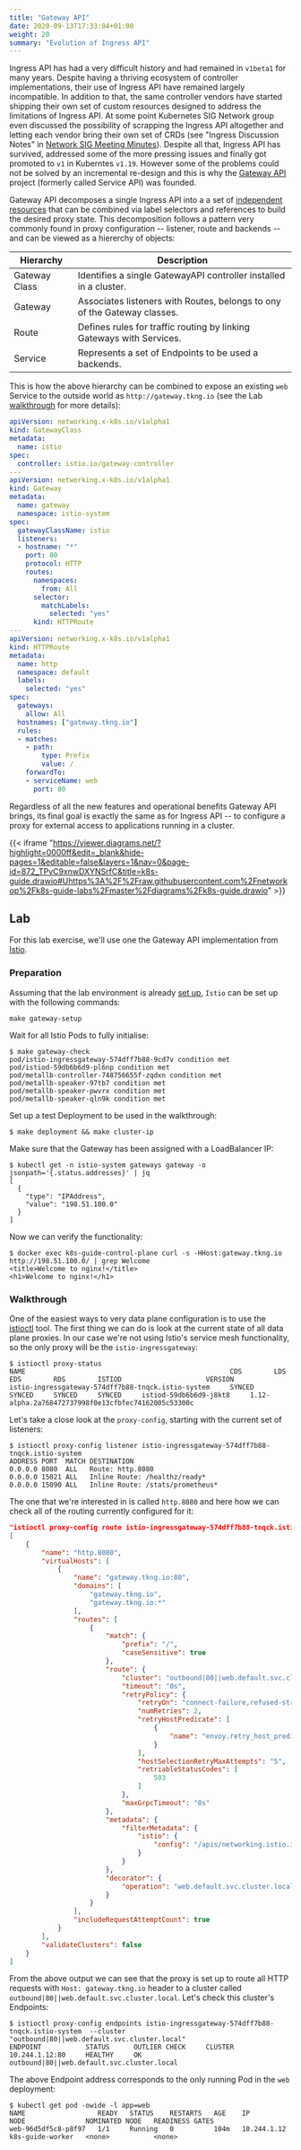 ```yaml
---
title: "Gateway API"
date: 2020-09-13T17:33:04+01:00
weight: 20
summary: "Evolution of Ingress API"
---
```


Ingress API has had a very difficult history and had remained in `v1beta1` for many years. Despite having a thriving ecosystem of controller implementations, their use of Ingress API have remained largely incompatible. In addition to that, the same controller vendors have started shipping their own set of custom resources designed to address the limitations of Ingress API. At some point Kubernetes SIG Network group even discussed the possibility of scrapping the Ingress API altogether and letting each vendor bring their own set of CRDs (see "Ingress Discussion Notes" in [Network SIG Meeting Minutes](https://docs.google.com/document/d/1_w77-zG_Xj0zYvEMfQZTQ-wPP4kXkpGD8smVtW_qqWM/edit)). Despite all that, Ingress API has survived, addressed some of the more pressing issues and finally got promoted to `v1` in Kuberntes `v1.19`. However some of the problems could not be solved by an incremental re-design and this is why the [Gateway API](https://gateway-api.sigs.k8s.io/) project (formerly called Service API) was founded. 

Gateway API decomposes a single Ingress API into a a set of [independent resources](https://gateway-api.sigs.k8s.io/concepts/api-overview/) that can be combined via label selectors and references to build the desired proxy state. This decomposition follows a pattern very commonly found in proxy configuration -- listener, route and backends -- and can be viewed as a hiererchy of objects:

|Hierarchy | Description |
|--------------|---|
| Gateway Class | Identifies a single GatewayAPI controller installed in a cluster. |
| Gateway | Associates listeners with Routes, belongs to ony of the Gateway classes. |
| Route | Defines rules for traffic routing by linking Gateways with Services. |
| Service | Represents a set of Endpoints to be used a backends. |

This is how the above hierarchy can be combined to expose an existing `web` Service to the outside world as `http://gateway.tkng.io` (see the Lab [walkthrough](http://localhost:1313/ingress/gateway/#walkthrough) for more details):

```yaml
apiVersion: networking.x-k8s.io/v1alpha1
kind: GatewayClass
metadata:
  name: istio
spec:
  controller: istio.io/gateway-controller
---
apiVersion: networking.x-k8s.io/v1alpha1
kind: Gateway
metadata:
  name: gateway
  namespace: istio-system
spec:
  gatewayClassName: istio
  listeners:
  - hostname: "*"
    port: 80
    protocol: HTTP
    routes:
      namespaces:
        from: All
      selector:
        matchLabels:
          selected: "yes"
      kind: HTTPRoute
---
apiVersion: networking.x-k8s.io/v1alpha1
kind: HTTPRoute
metadata:
  name: http
  namespace: default
  labels:
    selected: "yes"
spec:
  gateways:
    allow: All
  hostnames: ["gateway.tkng.io"]
  rules:
  - matches:
    - path:
        type: Prefix
        value: /
    forwardTo:
    - serviceName: web
      port: 80
```

Regardless of all the new features and operational benefits Gateway API brings, its final goal is exactly the same as for Ingress API -- to configure a proxy for external access to applications running in a cluster. 

{{< iframe "https://viewer.diagrams.net/?highlight=0000ff&edit=_blank&hide-pages=1&editable=false&layers=1&nav=0&page-id=872_TPyC9xnwDXYNSrfC&title=k8s-guide.drawio#Uhttps%3A%2F%2Fraw.githubusercontent.com%2Fnetworkop%2Fk8s-guide-labs%2Fmaster%2Fdiagrams%2Fk8s-guide.drawio" >}}


## Lab

For this lab exercise, we'll use one the Gateway API implementation from [Istio](https://kubernetes.github.io/ingress-nginx/). 


### Preparation


Assuming that the lab environment is already [set up](/lab/), `Istio` can be set up with the following commands:


```
make gateway-setup
```

Wait for all Istio Pods to fully initialise:

```
$ make gateway-check
pod/istio-ingressgateway-574dff7b88-9cd7v condition met
pod/istiod-59db6b6d9-pl6np condition met
pod/metallb-controller-748756655f-zqdxn condition met
pod/metallb-speaker-97tb7 condition met
pod/metallb-speaker-pwvrx condition met
pod/metallb-speaker-qln9k condition met
```

Set up a test Deployment to be used in the walkthrough:


```
$ make deployment && make cluster-ip
```

Make sure that the Gateway has been assigned with a LoadBalancer IP:

```
$ kubectl get -n istio-system gateways gateway -o jsonpath='{.status.addresses}' | jq
[
  {
    "type": "IPAddress",
    "value": "198.51.100.0"
  }
]
```

Now we can verify the functionality:

```
$ docker exec k8s-guide-control-plane curl -s -HHost:gateway.tkng.io http://198.51.100.0/ | grep Welcome
<title>Welcome to nginx!</title>
<h1>Welcome to nginx!</h1>
 ```

### Walkthrough

One of the easiest ways to very data plane configuration is to use the [istioctl](https://istio.io/latest/docs/setup/install/istioctl/) tool. The first thing we can do is look at the current state of all data plane proxies. In our case we're not using Istio's service mesh functionality, so the only proxy will be the `istio-ingressgateway`:

```
$ istioctl proxy-status
NAME                                                   CDS        LDS        EDS        RDS        ISTIOD                     VERSION
istio-ingressgateway-574dff7b88-tnqck.istio-system     SYNCED     SYNCED     SYNCED     SYNCED     istiod-59db6b6d9-j8kt8     1.12-alpha.2a768472737998f0e13cfbfec74162005c53300c
```

Let's take a close look at the `proxy-config`, starting with the current set of listeners:

```
$ istioctl proxy-config listener istio-ingressgateway-574dff7b88-tnqck.istio-system
ADDRESS PORT  MATCH DESTINATION
0.0.0.0 8080  ALL   Route: http.8080
0.0.0.0 15021 ALL   Inline Route: /healthz/ready*
0.0.0.0 15090 ALL   Inline Route: /stats/prometheus*
```

The one that we're interested in is called `http.8080` and here how we can check all of the routing currently configured for it:

```json
"istioctl proxy-config route istio-ingressgateway-574dff7b88-tnqck.istio-system --name http.8080 -ojson"
[
    {
        "name": "http.8080",
        "virtualHosts": [
            {
                "name": "gateway.tkng.io:80",
                "domains": [
                    "gateway.tkng.io",
                    "gateway.tkng.io:*"
                ],
                "routes": [
                    {
                        "match": {
                            "prefix": "/",
                            "caseSensitive": true
                        },
                        "route": {
                            "cluster": "outbound|80||web.default.svc.cluster.local",
                            "timeout": "0s",
                            "retryPolicy": {
                                "retryOn": "connect-failure,refused-stream,unavailable,cancelled,retriable-status-codes",
                                "numRetries": 2,
                                "retryHostPredicate": [
                                    {
                                        "name": "envoy.retry_host_predicates.previous_hosts"
                                    }
                                ],
                                "hostSelectionRetryMaxAttempts": "5",
                                "retriableStatusCodes": [
                                    503
                                ]
                            },
                            "maxGrpcTimeout": "0s"
                        },
                        "metadata": {
                            "filterMetadata": {
                                "istio": {
                                    "config": "/apis/networking.istio.io/v1alpha3/namespaces/default/virtual-service/http-istio-autogenerated-k8s-gateway"
                                }
                            }
                        },
                        "decorator": {
                            "operation": "web.default.svc.cluster.local:80/*"
                        }
                    }
                ],
                "includeRequestAttemptCount": true
            }
        ],
        "validateClusters": false
    }
]
```

From the above output we can see that the proxy is set up to route all HTTP requests with `Host: gateway.tkng.io` header to a cluster called `outbound|80||web.default.svc.cluster.local`.  Let's check this cluster's Endpoints:

```
$ istioctl proxy-config endpoints istio-ingressgateway-574dff7b88-tnqck.istio-system  --cluster "outbound|80||web.default.svc.cluster.local"
ENDPOINT           STATUS      OUTLIER CHECK     CLUSTER
10.244.1.12:80     HEALTHY     OK                outbound|80||web.default.svc.cluster.local
```

The above Endpoint address corresponds to the only running Pod in the `web` deployment:

```
$ kubectl get pod -owide -l app=web
NAME                  READY   STATUS    RESTARTS   AGE    IP            NODE               NOMINATED NODE   READINESS GATES
web-96d5df5c8-p8f97   1/1     Running   0          104m   10.244.1.12   k8s-guide-worker   <none>           <none>
```